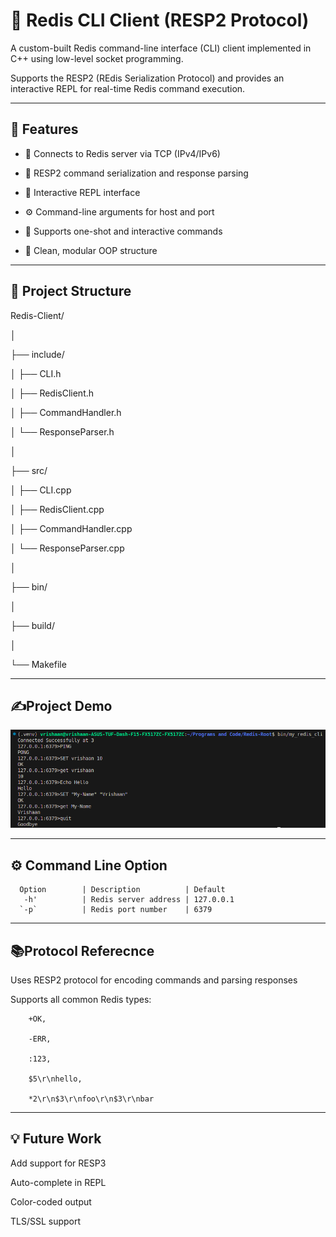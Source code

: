 # 🚀 Redis CLI Client (RESP2 Protocol)

A custom-built Redis command-line interface (CLI) client implemented in C++ using low-level socket programming.  

Supports the RESP2 (REdis Serialization Protocol) and provides an interactive REPL for real-time Redis command execution.

------------------------------------------------------

## 🧠 Features

- 📡 Connects to Redis server via TCP (IPv4/IPv6)
  
- 🧱 RESP2 command serialization and response parsing
  
- 💬 Interactive REPL interface

- ⚙️ Command-line arguments for host and port
  
- 🧪 Supports one-shot and interactive commands
  
- 🧼 Clean, modular OOP structure

------------------------------------------------------

## 📁 Project Structure

Redis-Client/

│

├── include/

│ ├── CLI.h

│ ├── RedisClient.h

│ ├── CommandHandler.h

│ └── ResponseParser.h

│

├── src/ 

│ ├── CLI.cpp

│ ├── RedisClient.cpp

│ ├── CommandHandler.cpp

│ └── ResponseParser.cpp

│

├── bin/

│

├── build/

│

└── Makefile

------------------------------------------------------

## ✍️Project Demo

![CLI Demo](assets/CLIENT-SIDE-DEMO-REDIS.png)

------------------------------------------------------

## ⚙️ Command Line Option

      Option        | Description          | Default
       -h'          | Redis server address | 127.0.0.1 
      `-p`          | Redis port number    | 6379      

------------------------------------------------------

## 📚Protocol Referecnce

Uses RESP2 protocol for encoding commands and parsing responses

Supports all common Redis types:

        +OK,  
        
        -ERR, 
        
        :123, 
        
        $5\r\nhello, 
        
        *2\r\n$3\r\nfoo\r\n$3\r\nbar

-----------------------------------------------------

## 💡 Future Work

  Add support for RESP3
  
  Auto-complete in REPL
  
  Color-coded output
  
  TLS/SSL support

